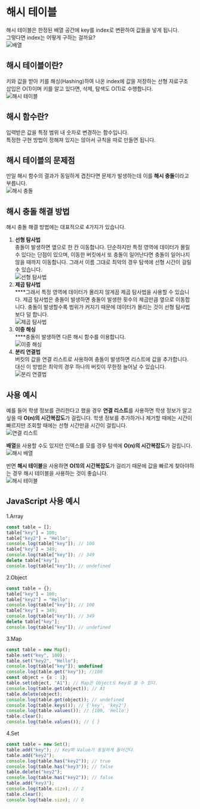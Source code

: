 # 해시 테이블

해시 테이블은 한정된 배열 공간에 key를 index로 변환하여 값들을 넣게 됩니다.\
그렇다면 index는 어떻게 구하는 걸까요?\
![배열](../images/array.png)

## 해시 테이블이란?

키와 값을 받아 키를 해싱(Hashing)하여 나온 index에 값을 저장하는 선형 자료구조 삽입은 O(1)이며 키를 알고 있다면, 삭제, 탐색도 O(1)로 수행합니다.\
![해시 테이블](<../images/hash-table (1) (1).png>)

## 해시 함수란?

입력받은 값을 특정 범위 내 숫자로 변경하는 함수입니다.\
특정한 구현 방법이 정해져 있지는 않아서 규칙을 따로 만들면 됩니다.

## 해시 테이블의 문제점

만일 해시 함수의 결과가 동일하게 겹친다면 문제가 발생하는데 이를 **해시 충돌**이라고 부릅니다.\
![해시 충돌](<../images/hash-table-problem (1).png>)

## 해시 충돌 해결 방법

해시 충돌 해결 방법에는 대표적으로 4가지가 있습니다.

1. **선형 탐사법**\
   충돌이 발생하면 옆으로 한 칸 이동합니다. 단순하지만 특정 영역에 데이터가 몰릴 수 있다는 단점이 있으며, 이동한 버킷에서 또 충돌이 일어난다면 충돌이 일어나지 않을 때까지 이동합니다. 그래서 이름 그대로 최악의 경우 탐색에 선형 시간이 걸릴 수 있습니다.\
   ![선형 탐사법](<../images/linear-probing (1).png>)
2. **제곱 탐사법**\
   \*\*\*\*그래서 특정 영역에 데이터가 몰리지 않게끔 제곱 탐사법을 사용할 수 있습니다. 제곱 탐사법은 충돌이 발생하면 충돌이 발생한 횟수의 제곱만큼 옆으로 이동합니다. 충돌이 발생할수록 범위가 커지기 때문에 데이터가 몰리는 것이 선형 탐사법보다 덜 합니다.\
   ![제곱 탐사법](<../images/제곱 탐사법 (1).png>)
3. **이중 해싱**\
   \*\*\*\*충돌이 발생하면 다른 해시 함수를 이용합니다.\
   ![이중 해싱](<../images/이중 해싱 (1).png>)
4. **분리 연결법**\
   버킷의 값을 연결 리스트로 사용하여 충돌이 발생하면 리스트에 값을 추가합니다. 대신 이 방법은 최악의 경우 하나의 버킷이 무한정 늘어날 수 있습니다.\
   ![분리 연결법](../images/분리연결법.png)

## 사용 예시

예를 들어 학생 정보를 관리한다고 했을 경우 **연결 리스트**를 사용하면 학생 정보가 알고 싶을 때 **O(n)의 시간복잡도**가 걸립니다. 학생 정보를 추가하거나 제거할 때에는 시간이 빠르지만 조회할 때에는 선형 시간만큼 시간이 걸립니다.\
![연결 리스트](<../images/linked-list (1).png>)

**배열**을 사용할 수도 있지만 인덱스를 모를 경우 탐색에 **O(n)의 시간복잡도**가 걸립니다.\
![해시 배열](../images/array-hash.png)

반면 **해시 테이블**을 사용하면 **O(1)의 시간복잡도**가 걸리기 때문에 값을 빠르게 찾아야하는 경우 해시 테이블을 사용하는 것이 좋습니다.\
![해시 테이블](<../images/hash-table (1) (1).png>)

## JavaScript 사용 예시

1.Array

```javascript
const table = [];
table["key"] = 100;
table["key2"] = "Hello";
console.log(table["key"]); // 100
table["key"] = 349;
console.log(table["key"]); // 349
delete table["key"];
console.log(table["key"]); // undefined
```

2.Object

```javascript
const table = {};
table["key"] = 100;
table["key2"] = "Hello";
console.log(table["key"]); // 100
table["key"] = 349;
console.log(table["key"]); // 349
delete table["key"];
console.log(table["key"]); // undefined
```

3.Map

```javascript
const table = new Map();
table.set("key", 100);
table.set("key2", "Hello");
console.log(table["key"]); undefined
console.log(table.get("key")); //100
const object = {a : 1};
table.set(object, "A1"); // Map은 Object도 Key로 쓸 수 있다.
console.log(table.get(object)); // A1
table.delete(object);
console.log(table.get(object)); // undefined
console.log(table.keys()); // {'key', 'key2'}
console.log(table.values()); // {100, 'Hello'}
table.clear();
console.log(table.values()); // { }
```

4.Set

```javascript
const table = new Set();
table.add("key"); // Key와 Value가 동일하게 들어간다.
table.add("key2");
console.log(table.has("key2")); // true
console.log(table.has("key3")); // false
table.delete("key2");
console.log(table.has("key2")); // false
table.add("key3");
console.log(table.size); // 2
table.clear();
console.log(table.size); // 0
```
